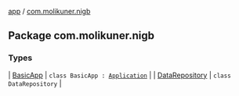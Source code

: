 [app](../index.md) / [com.molikuner.nigb](./index.md)

## Package com.molikuner.nigb

### Types

| [BasicApp](-basic-app/index.md) | `class BasicApp : `[`Application`](https://developer.android.com/reference/android/app/Application.html) |
| [DataRepository](-data-repository/index.md) | `class DataRepository` |

